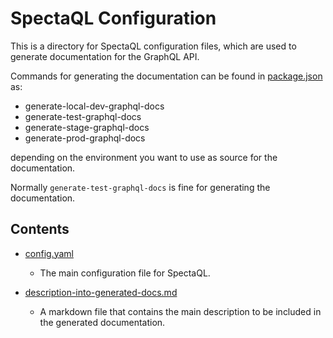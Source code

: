# SpectaQL Configuration

This is a directory for SpectaQL configuration files,
which are used to generate documentation for the GraphQL API.

Commands for generating the documentation can be found in
[package.json](../package.json) as:

- generate-local-dev-graphql-docs
- generate-test-graphql-docs
- generate-stage-graphql-docs
- generate-prod-graphql-docs

depending on the environment you want to use as source for the documentation.

Normally `generate-test-graphql-docs` is fine for generating the documentation.

## Contents

- [config.yaml](./config.yaml)
  - The main configuration file for SpectaQL.

- [description-into-generated-docs.md](./description-into-generated-docs.md)
  - A markdown file that contains the main description to be included
    in the generated documentation.
